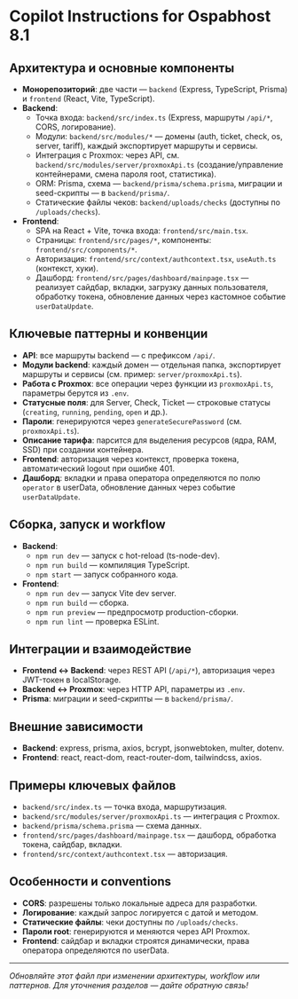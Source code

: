 # Copilot Instructions for Ospabhost 8.1


## Архитектура и основные компоненты
- **Монорепозиторий**: две части — `backend` (Express, TypeScript, Prisma) и `frontend` (React, Vite, TypeScript).
- **Backend**:
  - Точка входа: `backend/src/index.ts` (Express, маршруты `/api/*`, CORS, логирование).
  - Модули: `backend/src/modules/*` — домены (auth, ticket, check, os, server, tariff), каждый экспортирует маршруты и сервисы.
  - Интеграция с Proxmox: через API, см. `backend/src/modules/server/proxmoxApi.ts` (создание/управление контейнерами, смена пароля root, статистика).
  - ORM: Prisma, схема — `backend/prisma/schema.prisma`, миграции и seed-скрипты — в `backend/prisma/`.
  - Статические файлы чеков: `backend/uploads/checks` (доступны по `/uploads/checks`).
- **Frontend**:
  - SPA на React + Vite, точка входа: `frontend/src/main.tsx`.
  - Страницы: `frontend/src/pages/*`, компоненты: `frontend/src/components/*`.
  - Авторизация: `frontend/src/context/authcontext.tsx`, `useAuth.ts` (контекст, хуки).
  - Дашборд: `frontend/src/pages/dashboard/mainpage.tsx` — реализует сайдбар, вкладки, загрузку данных пользователя, обработку токена, обновление данных через кастомное событие `userDataUpdate`.

## Ключевые паттерны и конвенции
- **API**: все маршруты backend — с префиксом `/api/`.
- **Модули backend**: каждый домен — отдельная папка, экспортирует маршруты и сервисы (см. пример: `server/proxmoxApi.ts`).
- **Работа с Proxmox**: все операции через функции из `proxmoxApi.ts`, параметры берутся из `.env`.
- **Статусные поля**: для Server, Check, Ticket — строковые статусы (`creating`, `running`, `pending`, `open` и др.).
- **Пароли**: генерируются через `generateSecurePassword` (см. `proxmoxApi.ts`).
- **Описание тарифа**: парсится для выделения ресурсов (ядра, RAM, SSD) при создании контейнера.
- **Frontend**: авторизация через контекст, проверка токена, автоматический logout при ошибке 401.
- **Дашборд**: вкладки и права оператора определяются по полю `operator` в userData, обновление данных через событие `userDataUpdate`.

## Сборка, запуск и workflow
- **Backend**:
  - `npm run dev` — запуск с hot-reload (ts-node-dev).
  - `npm run build` — компиляция TypeScript.
  - `npm start` — запуск собранного кода.
- **Frontend**:
  - `npm run dev` — запуск Vite dev server.
  - `npm run build` — сборка.
  - `npm run preview` — предпросмотр production-сборки.
  - `npm run lint` — проверка ESLint.

## Интеграции и взаимодействие
- **Frontend ↔ Backend**: через REST API (`/api/*`), авторизация через JWT-токен в localStorage.
- **Backend ↔ Proxmox**: через HTTP API, параметры из `.env`.
- **Prisma**: миграции и seed-скрипты — в `backend/prisma/`.

## Внешние зависимости
- **Backend**: express, prisma, axios, bcrypt, jsonwebtoken, multer, dotenv.
- **Frontend**: react, react-dom, react-router-dom, tailwindcss, axios.

## Примеры ключевых файлов
- `backend/src/index.ts` — точка входа, маршрутизация.
- `backend/src/modules/server/proxmoxApi.ts` — интеграция с Proxmox.
- `backend/prisma/schema.prisma` — схема данных.
- `frontend/src/pages/dashboard/mainpage.tsx` — дашборд, обработка токена, сайдбар, вкладки.
- `frontend/src/context/authcontext.tsx` — авторизация.

## Особенности и conventions
- **CORS**: разрешены только локальные адреса для разработки.
- **Логирование**: каждый запрос логируется с датой и методом.
- **Статические файлы**: чеки доступны по `/uploads/checks`.
- **Пароли root**: генерируются и меняются через API Proxmox.
- **Frontend**: сайдбар и вкладки строятся динамически, права оператора определяются по userData.

---

_Обновляйте этот файл при изменении архитектуры, workflow или паттернов. Для уточнения разделов — дайте обратную связь!_